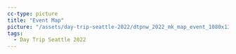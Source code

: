 ```yaml
---
cc-type: picture
title: "Event Map"
picture: "/assets/day-trip-seattle-2022/dtpnw_2022_mk_map_event_1080x1350_r10.png"
tags:
  - Day Trip Seattle 2022
---
```


